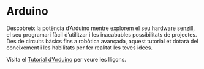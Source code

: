 # Arduino

Descobreix la potència d’Arduino mentre explorem el seu hardware senzill, el seu programari fàcil d’utilitzar i les inacabables possibilitats de projectes. Des de circuits bàsics fins a robòtica avançada, aquest tutorial et dotarà del coneixement i les habilitats per fer realitat les teves idees.

Visita el [Tutorial d'Arduino](https://qserrano.github.io/arduino-tutorial/) per veure les lliçons.
